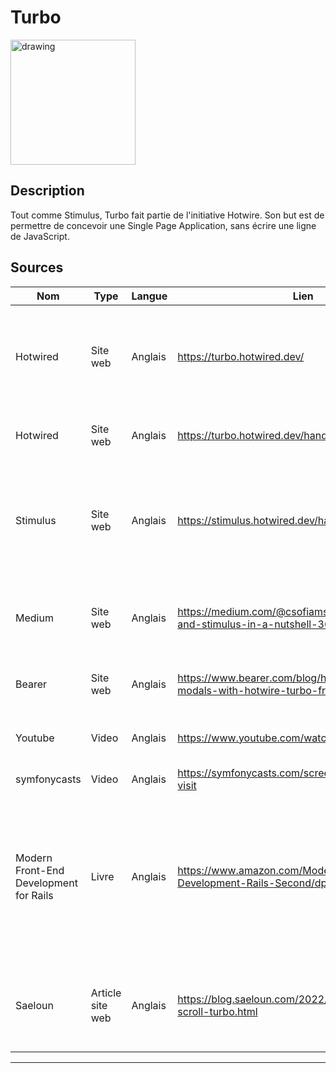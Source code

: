 # Turbo

<img src="https://miro.medium.com/max/1400/1*RVNSvxvdpzlwxGaHLx1few.png" alt="drawing" width="200"/>

## Description
Tout comme Stimulus, Turbo fait partie de l'initiative Hotwire. Son but est de permettre de concevoir une Single Page Application, sans écrire une ligne de JavaScript.
## Sources

Nom | Type | Langue | Lien | Description | Tags | Note
 --- | --- | --- | --- | --- | --- | --- 
Hotwired | Site web | Anglais | https://turbo.hotwired.dev/ | Turbo ce décline en plusieurs techniques (Turbo Drive, Turbo Frames, Turbo Streams & Turbo Native)| JS Turbo Drive, Turbo Frames, Turbo Streams & Turbo Native|  2/5 |
Hotwired | Site web | Anglais | https://turbo.hotwired.dev/handbook/installing | Installation Turbo (install via CDN ou NPM )| JS | 2/5 |
Stimulus | Site web | Anglais | https://stimulus.hotwired.dev/handbook/origin | Détail fonctionnement de Turbo. Turbo contourne la réinitialisation CSS JS en chargent les pages en AJAX| JS AJAX | 4/5 |
Medium | Site web | Anglais | https://medium.com/@csofiamsousa/hotwire-turbo-and-stimulus-in-a-nutshell-36207c7bbba7 | Détail fonctionnement Turbo Drives,Turbo Frame & Stimulus  | JS HTML Turbo Drives,Turbo Frame & Stimulus| 5/5 |
Bearer | Site web | Anglais | https://www.bearer.com/blog/how-to-build-modals-with-hotwire-turbo-frames-stimulusjs | Tuto créer modal avec Turbo & Stimulus | JS  Tailwind AJAX Turbo & Stimulus| 3/5 |
Youtube | Video | Anglais | https://www.youtube.com/watch?v=6v4GMBizib8 | CRUD operations in Turbo/Stimulus Rails | JS Turbo/Stimulus| 3/5 |
symfonycasts | Video | Anglais | https://symfonycasts.com/screencast/turbo/manual-visit | Tutoriel Turbo (payant) | JS Turbo| 1/5 |
Modern Front-End Development for Rails | Livre | Anglais | https://www.amazon.com/Modern-Front-End-Development-Rails-Second/dp/1680509616 |  Apprenez à utiliser les outils Rails 7 et simplifiez l'écosystème JavaScript complexe. Le livre permet de créer des interactions utilisateur avec Hotwire, Turbo et Stimulus | Hotwire Turbo et Stimulus | 1/5 |
Saeloun | Article site web | Anglais | https://blog.saeloun.com/2022/08/10/infinite-scroll-turbo.html | Implémenter un Infinite Auto Scroll dans une application Rails 7 sans utiliser Stimulus | Rails Turbo | 3/5 |

  ---

